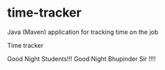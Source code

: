 # time-tracker
Java (Maven) application for tracking time on the job

Time tracker

Good Night Students!!!
Good Night Bhupinder Sir !!!!
